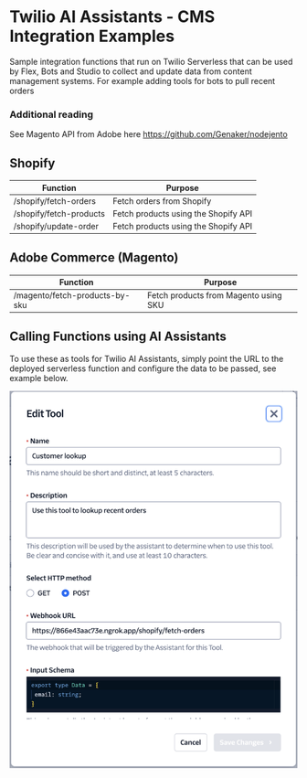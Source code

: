 # Twilio AI Assistants - CMS Integration Examples

Sample integration functions that run on Twilio Serverless that can be used by Flex, Bots and Studio to collect and update data from content management systems. For example adding tools for bots to pull recent orders
### Additional reading
See Magento API from Adobe here https://github.com/Genaker/nodejento

## Shopify

| Function                | Purpose                              |
| ----------------------- | ------------------------------------ |
| /shopify/fetch-orders   | Fetch orders from Shopify            |
| /shopify/fetch-products | Fetch products using the Shopify API |
| /shopify/update-order   | Fetch products using the Shopify API |

##  Adobe Commerce (Magento)
| Function                       | Purpose                               |
| ------------------------------ | ------------------------------------- |
| /magento/fetch-products-by-sku | Fetch products from Magento using SKU |


## Calling Functions using AI Assistants

To use these as tools for Twilio AI Assistants, simply point the URL to the deployed serverless function and configure the data to be passed, see example below.

![demo](docs/tool.png)

